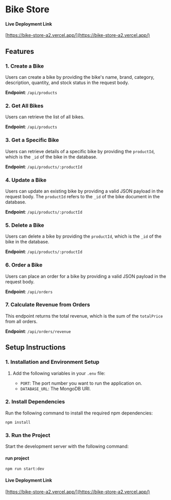 # Bike Store

#### Live Deployment Link

[https://bike-store-a2.vercel.app/](https://bike-store-a2.vercel.app/)

## Features

### 1. Create a Bike

Users can create a bike by providing the bike's name, brand, category, description, quantity, and stock status in the request body.

**Endpoint**: `/api/products`

### 2. Get All Bikes

Users can retrieve the list of all bikes.

**Endpoint**: `/api/products`

### 3. Get a Specific Bike

Users can retrieve details of a specific bike by providing the `productId`, which is the `_id` of the bike in the database.

**Endpoint**: `/api/products/:productId`

### 4. Update a Bike

Users can update an existing bike by providing a valid JSON payload in the request body. The `productId` refers to the `_id` of the bike document in the database.

**Endpoint**: `/api/products/:productId`

### 5. Delete a Bike

Users can delete a bike by providing the `productId`, which is the `_id` of the bike in the database.

**Endpoint**: `/api/products/:productId`

### 6. Order a Bike

Users can place an order for a bike by providing a valid JSON payload in the request body.

**Endpoint**: `/api/orders`

### 7. Calculate Revenue from Orders

This endpoint returns the total revenue, which is the sum of the `totalPrice` from all orders.

**Endpoint**: `/api/orders/revenue`

## Setup Instructions

### 1. Installation and Environment Setup

1. Add the following variables in your `.env` file:

   - `PORT`: The port number you want to run the application on.
   - `DATABASE_URL`: The MongoDB URI.

### 2. Install Dependencies

Run the following command to install the required npm dependencies:

```
npm install
```

### 3. Run the Project

Start the development server with the following command:

#### run project

```
npm run start:dev
```

#### Live Deployment Link

[https://bike-store-a2.vercel.app/](https://bike-store-a2.vercel.app/)
